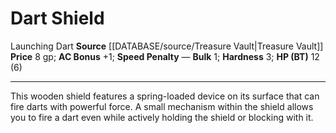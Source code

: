 ﻿---
ac: '1'
bulk: '1'
hardness: '3'
hp: 12 (6)
id: '6'
item_category: Shields
item_subcategory: Base Shields
level: '0'
name: Dart Shield
price: 8 gp
rarity: Common
source: '[[DATABASE/source/Treasure Vault|Treasure Vault]]'
trait:
- '[[DATABASE/trait/Launching|Launching Dart]]'
type: Shield

---
# Dart Shield

<span class="item-trait">Launching Dart</span>
**Source** [[DATABASE/source/Treasure Vault|Treasure Vault]] 
**Price** 8 gp; **AC Bonus** +1; **Speed Penalty** —
**Bulk** 1; **Hardness** 3; **HP (BT)** 12 (6)

---
This wooden shield features a spring-loaded device on its surface that can fire darts with powerful force. A small mechanism within the shield allows you to fire a dart even while actively holding the shield or blocking with it.